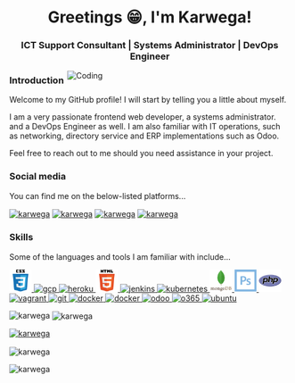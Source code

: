 <h1 align="center">Greetings 😁, I'm Karwega!</h1>
<h3 align="center">ICT Support Consultant | Systems Administrator | DevOps Engineer</h3>
<img align="right" alt="Coding" width="400" src="https://media1.giphy.com/media/xULW8l2gXuRPmsQe8U/giphy.gif">



### Introduction
<!-- BLOG-POST-LIST:START -->
<p>Welcome to my GitHub profile! I will start by telling you a little about myself.</p>
<p>I am a very passionate frontend web developer, a systems administrator. and a DevOps Engineer as well. I am also familiar with IT operations, such as networking, directory service and ERP implementations such as Odoo.</p>
<p>Feel free to reach out to me should you need assistance in your project.</p>
<!-- BLOG-POST-LIST:END -->

<h3 align="left">Social media</h3>
<p align="left">
<p>You can find me on the below-listed platforms...</p>
<a href="https://linkedin.com/in/karwega" target="blank"><img align="center" src="https://raw.githubusercontent.com/rahuldkjain/github-profile-readme-generator/master/src/images/icons/Social/linked-in-alt.svg" alt="karwega" height="30" width="40" /></a>
<a href="mailto:knjogo@outlook.com" target="blank"><img align="center" src="https://freepngimg.com/save/68623-mail-envelope-iphone-email-hd-image-free-png/1024x1024" alt="karwega" width="40" /></a>
<a href="https://stackoverflow.com/users/21896711/karwega" target="blank"><img align="center" src="https://raw.githubusercontent.com/rahuldkjain/github-profile-readme-generator/master/src/images/icons/Social/stack-overflow.svg" alt="karwega" height="30" width="40" /></a>
<a href="https://karwega.medium.com" target="blank"><img align="center" src="https://www.svgrepo.com/show/354057/medium-icon.svg" alt="karwega" height="30" width="40" /></a>
</p>

<h3 align="left">Skills</h3>
<p align="left">
<p>Some of the languages and tools I am familiar with include...</p>
<a href="https://www.w3schools.com/css/" target="_blank" rel="noreferrer"> <img src="https://raw.githubusercontent.com/devicons/devicon/master/icons/css3/css3-original-wordmark.svg" alt="css3" width="40" height="40"/> </a> <a href="https://cloud.google.com" target="_blank" rel="noreferrer"> <img src="https://www.vectorlogo.zone/logos/google_cloud/google_cloud-icon.svg" alt="gcp" width="40" height="40"/> </a> <a href="https://heroku.com" target="_blank" rel="noreferrer"> <img src="https://www.vectorlogo.zone/logos/heroku/heroku-icon.svg" alt="heroku" width="40" height="40"/> </a> <a href="https://www.w3.org/html/" target="_blank" rel="noreferrer"> <img src="https://raw.githubusercontent.com/devicons/devicon/master/icons/html5/html5-original-wordmark.svg" alt="html5" width="40" height="40"/> </a> <a href="https://www.jenkins.io" target="_blank" rel="noreferrer"> <img src="https://www.vectorlogo.zone/logos/jenkins/jenkins-icon.svg" alt="jenkins" width="40" height="40"/> </a> <a href="https://kubernetes.io" target="_blank" rel="noreferrer"> <img src="https://www.vectorlogo.zone/logos/kubernetes/kubernetes-icon.svg" alt="kubernetes" width="40" height="40"/> </a> <a href="https://www.mongodb.com/" target="_blank" rel="noreferrer"> <img src="https://raw.githubusercontent.com/devicons/devicon/master/icons/mongodb/mongodb-original-wordmark.svg" alt="mongodb" width="40" height="40"/> </a> <a href="https://www.photoshop.com/en" target="_blank" rel="noreferrer"> <img src="https://raw.githubusercontent.com/devicons/devicon/master/icons/photoshop/photoshop-line.svg" alt="photoshop" width="40" height="40"/> </a> <a href="https://www.php.net" target="_blank" rel="noreferrer"> <img src="https://raw.githubusercontent.com/devicons/devicon/master/icons/php/php-original.svg" alt="php" width="40" height="40"/> </a> <a href="https://www.vagrantup.com/" target="_blank" rel="noreferrer"> <img src="https://www.vectorlogo.zone/logos/vagrantup/vagrantup-icon.svg" alt="vagrant" width="40" height="40"/> </a> <a href="https://git-scm.com/" target="_blank" rel="noreferrer"> <img src="https://git-scm.com/images/logo@2x.png" alt="git" height="40"/> </a> <a href="https://en.wikipedia.org/wiki/CI/CD" target="_blank" rel="noreferrer"> <img src="https://www.docker.com/wp-content/uploads/2022/03/vertical-logo-monochromatic.png" alt="docker" width="40" height="40"/> </a> <a href="https://www.docker.com/" target="_blank" rel="noreferrer"> <img src="https://www.mabl.com/hubfs/CICDBlog.png" alt="docker" height="40"/> </a> <a href="https://www.odoo.com/" target="_blank" rel="noreferrer"> <img src="https://odoocdn.com/openerp_website/static/src/img/assets/png/odoo_logo.png" alt="odoo" height="40"/> </a> <a href="https://www.microsoft.com/en-ww/microsoft-365" target="_blank" rel="noreferrer"> <img src="https://upload.wikimedia.org/wikipedia/commons/4/49/Office_365_logo_%282013-2019%29.png" alt="o365" height="40"/> </a> <a href="https://ubuntu.com/" target="_blank" rel="noreferrer"> <img src="https://upload.wikimedia.org/wikipedia/commons/e/e0/Ubuntu_logo_orange.png" alt="ubuntu" height="40"/> </a> </p>

<p><img align="left" src="https://github-readme-stats.vercel.app/api/top-langs?username=karwega&show_icons=true&locale=en&layout=compact" alt="karwega" /></p>

<p>&nbsp;<img align="center" src="https://github-readme-stats.vercel.app/api?username=karwega&show_icons=true&locale=en" alt="karwega" /></p>


<p align="left"> <a href="https://github.com/ryo-ma/github-profile-trophy"><img src="https://github-profile-trophy.vercel.app/?username=karwega" alt="karwega" /></a> </p>


<p><img align="center" src="https://github-readme-streak-stats.herokuapp.com/?user=karwega&" alt="karwega" /></p>


<p align="left"> <img src="https://komarev.com/ghpvc/?username=karwega&label=Profile%20views&color=0e75b6&style=flat" alt="karwega" /> </p>
